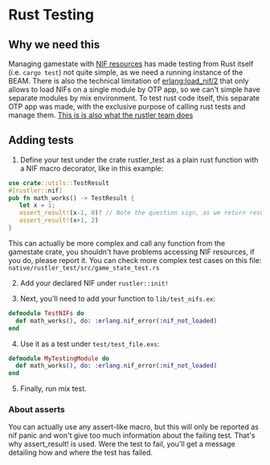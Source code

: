 # Rust Testing

## Why we need this
Managing gamestate with [NIF resources](https://www.erlang.org/doc/man/erl_nif.html#functionality)
has made testing from Rust itself (i.e. `cargo test`) not quite simple, as we need a running instance of the BEAM.
There is also the technical limitation of [erlang:load_nif/2](https://www.erlang.org/doc/man/erlang.html#load_nif-2) that
only allows to load NIFs on a single module by OTP app, so we can't simple
have separate modules by mix environment.
To test rust code itself, this separate OTP app was made, with the exclusive purpose
of calling rust tests and manage them. [This is is also what the rustler team does](https://github.com/rusterlium/rustler/tree/d4e0a7bd2bc8e6e90bc56cc5b7ee4faedd6fa84a/rustler_tests)

## Adding tests

1. Define your test under the crate rustler_test as a plain rust function
   with a NIF macro decorator, like in this example:
  ```rust
  use crate::utils::TestResult
  #[rustler::nif]
  pub fn math_works() -> TestResult {
     let x = 1;
     assert_result!(x-1, 0)? // Note the question sign, as we return result.
     assert_result!(x+1, 2)
  }
  ``` 
  This can actually be more complex and call any function
  from the gamestate crate, you shouldn't have problems accessing NIF
  resources, if you do, please report it.
  You can check more complex test cases on this file: `native/rustler_test/src/game_state_test.rs`

2. Add your declared NIF under `rustler::init!`

3. Next, you'll need to add your function to `lib/test_nifs.ex`:
  ```elixir
  defmodule TestNIFs do
    def math_works(), do: :erlang.nif_error(:nif_not_loaded)
  end
  ``` 

4. Use it as a test under `test/test_file.exs`:
  ```elixir
  defmodule MyTestingModule do
    def math_works(), do: :erlang.nif_error(:nif_not_loaded)
  end
  ``` 

5. Finally, run mix test.

### About asserts
 You can actually use any assert-like macro, but this will only be
 reported as nif panic and won't give too much information about the failing
 test. That's why assert_result! is used. Were the test to fail, you'll get
 a message detailing how and where the test has failed.

 
  
